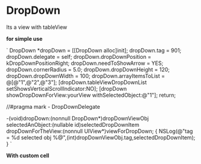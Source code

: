 # DropDown

Its a view with tableView

<B>for simple use</B>

`    DropDown *dropDown = [[DropDown alloc]init];
    dropDown.tag = 901;
    dropDown.delegate = self;
    dropDown.dropDownPosition = kDropDownPositionRight;
    dropDown.needToShowArrow = YES;
    dropDown.cornerRadius = 5.0;
    dropDown.dropDownHeight = 120;
    dropDown.dropDownWidth = 100;
    dropDown.arrayItemsToList = @[@"1",@"2",@"3"];
    [dropDown.tableViewDropDownList setShowsVerticalScrollIndicator:NO];
    [dropDown showDropDownForView:yourView withSelectedObject:@"1"];
    return;


//#pragma mark - DropDownDelegate

-(void)dropDown:(nonnull DropDown*)dropDownViewObj selectedAnObject:(nullable id)selectedDropDownItem dropDownForTheView:(nonnull UIView*)viewForDropDown;
{
    NSLog(@"tag = %d selected obj %@",(int)dropDownViewObj.tag,selectedDropDownItem);
}
`


<B>With custom cell</B>

